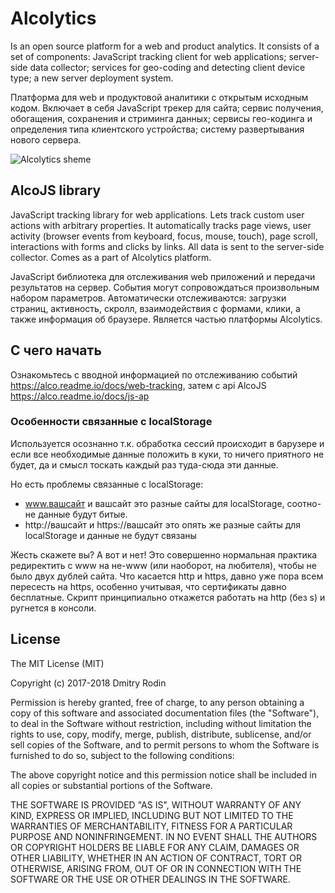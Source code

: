 # Alcolytics

Is an open source platform for a web and product analytics. It consists of a set of components: JavaScript tracking client for web applications; server-side data collector; services for geo-coding and detecting client device type; a new server deployment system.

Платформа для web и продуктовой аналитики с открытым исходным кодом. Включает в себя JavaScript трекер для сайта; сервис получения, обогащения, сохранения и стриминга данных; сервисы гео-кодинга и определения типа клиентского устройства; систему развертывания нового сервера. 

![Alcolytics sheme](https://raw.githubusercontent.com/alcolytics/alco-tracker/master/docs/alco-scheme.png)

## AlcoJS library

JavaScript tracking library for web applications. Lets track custom user actions with arbitrary properties. It automatically tracks page views, user activity (browser events from keyboard, focus, mouse, touch), page scroll, interactions with forms and clicks by links. All data is sent to the server-side collector. Comes as a part of Alcolytics platform.

JavaScript библиотека для отслеживания web приложений и передачи  результатов на сервер. События могут сопровождаться произвольным набором параметров. Автоматически отслеживаются: загрузки страниц, активность, скролл, взаимодействия с формами, клики, а также информация об браузере. Является частью платформы Alcolytics.

## С чего начать

Ознакомьтесь с вводной информацией по отслеживанию событий https://alco.readme.io/docs/web-tracking, затем с api AlcoJS https://alco.readme.io/docs/js-ap

### Особенности связанные с localStorage

Используется осознанно т.к. обработка сессий происходит в барузере и если все необходимые данные положить в куки, 
то ничего приятного не будет, да и смысл тоскать каждый раз туда-сюда эти данные.

Но есть проблемы связанные с localStorage:

- www.вашсайт и вашсайт это разные сайты для localStorage, соотно-не данные будут битые.
- http://вашсайт и https://вашсайт это опять же разные сайты для localStorage и данные не будут связаны

Жесть скажете вы? А вот и нет! Это совершенно нормальная практика редиректить с www на не-www (или наоборот, на любителя),
чтобы не было двух дублей сайта. Что касается http и https, давно уже пора всем пересесть на https, особенно учитывая,
что сертификаты давно бесплатные. 
Скрипт принципиально откажется работать на http (без s) и ругнется в консоли.


## License

The MIT License (MIT)

Copyright (c) 2017-2018 Dmitry Rodin

Permission is hereby granted, free of charge, to any person obtaining a copy
of this software and associated documentation files (the "Software"), to deal
in the Software without restriction, including without limitation the rights
to use, copy, modify, merge, publish, distribute, sublicense, and/or sell
copies of the Software, and to permit persons to whom the Software is
furnished to do so, subject to the following conditions:

The above copyright notice and this permission notice shall be included in all
copies or substantial portions of the Software.

THE SOFTWARE IS PROVIDED "AS IS", WITHOUT WARRANTY OF ANY KIND, EXPRESS OR
IMPLIED, INCLUDING BUT NOT LIMITED TO THE WARRANTIES OF MERCHANTABILITY,
FITNESS FOR A PARTICULAR PURPOSE AND NONINFRINGEMENT. IN NO EVENT SHALL THE
AUTHORS OR COPYRIGHT HOLDERS BE LIABLE FOR ANY CLAIM, DAMAGES OR OTHER
LIABILITY, WHETHER IN AN ACTION OF CONTRACT, TORT OR OTHERWISE, ARISING FROM,
OUT OF OR IN CONNECTION WITH THE SOFTWARE OR THE USE OR OTHER DEALINGS IN THE
SOFTWARE.


